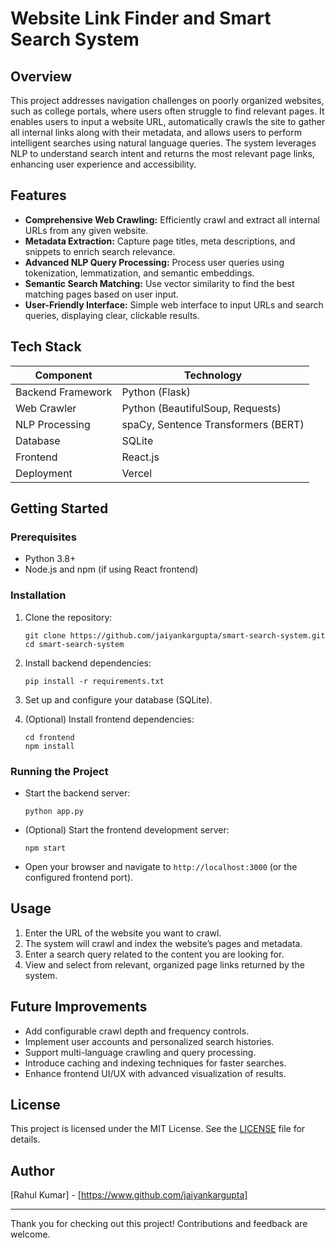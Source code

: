 
# Website Link Finder and Smart Search System

## Overview
This project addresses navigation challenges on poorly organized websites, such as college portals, where users often struggle to find relevant pages. It enables users to input a website URL, automatically crawls the site to gather all internal links along with their metadata, and allows users to perform intelligent searches using natural language queries. The system leverages NLP to understand search intent and returns the most relevant page links, enhancing user experience and accessibility.

## Features
- **Comprehensive Web Crawling:** Efficiently crawl and extract all internal URLs from any given website.
- **Metadata Extraction:** Capture page titles, meta descriptions, and snippets to enrich search relevance.
- **Advanced NLP Query Processing:** Process user queries using tokenization, lemmatization, and semantic embeddings.
- **Semantic Search Matching:** Use vector similarity to find the best matching pages based on user input.
- **User-Friendly Interface:** Simple web interface to input URLs and search queries, displaying clear, clickable results.

## Tech Stack
| Component          | Technology                          |
|--------------------|-----------------------------------|
| Backend Framework  | Python (Flask)           |
| Web Crawler        | Python (BeautifulSoup, Requests)    |
| NLP Processing     | spaCy, Sentence Transformers (BERT)|
| Database           | SQLite                   |
| Frontend           | React.js |
| Deployment         | Vercel            |

## Getting Started

### Prerequisites
- Python 3.8+
- Node.js and npm (if using React frontend)

### Installation
1. Clone the repository:
   ```
   git clone https://github.com/jaiyankargupta/smart-search-system.git
   cd smart-search-system
   ```
2. Install backend dependencies:
   ```
   pip install -r requirements.txt
   ```
3. Set up and configure your database (SQLite).

4. (Optional) Install frontend dependencies:
   ```
   cd frontend
   npm install
   ```

### Running the Project
- Start the backend server:
  ```
  python app.py
  ```
- (Optional) Start the frontend development server:
  ```
  npm start
  ```
- Open your browser and navigate to `http://localhost:3000` (or the configured frontend port).

## Usage
1. Enter the URL of the website you want to crawl.
2. The system will crawl and index the website’s pages and metadata.
3. Enter a search query related to the content you are looking for.
4. View and select from relevant, organized page links returned by the system.

## Future Improvements
- Add configurable crawl depth and frequency controls.
- Implement user accounts and personalized search histories.
- Support multi-language crawling and query processing.
- Introduce caching and indexing techniques for faster searches.
- Enhance frontend UI/UX with advanced visualization of results.

## License
This project is licensed under the MIT License. See the [LICENSE](LICENSE) file for details.

## Author
[Rahul Kumar] - [https://www.github.com/jaiyankargupta]

---

Thank you for checking out this project! Contributions and feedback are welcome.
